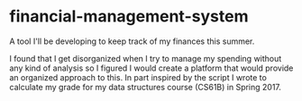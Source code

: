 # financial-management-system
A tool I'll be developing to keep track of my finances this summer. 

I found that I get disorganized when I try to manage my spending without any kind of analysis so I figured I would create
a platform that would provide an organized approach to this. In part inspired by the script I wrote to calculate my grade for 
my data structures course (CS61B) in Spring 2017.


